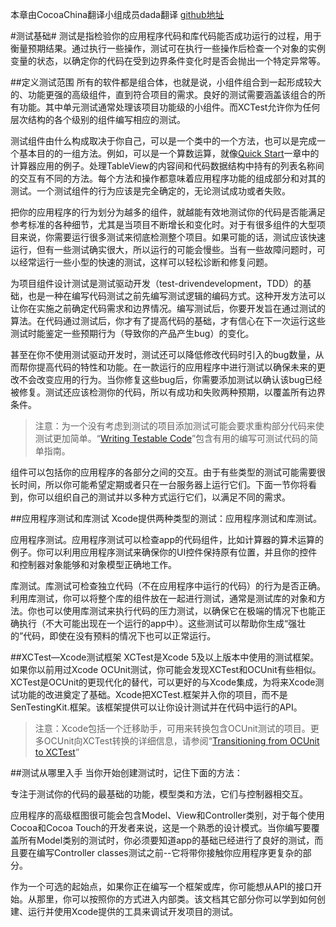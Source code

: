 本章由CocoaChina翻译小组成员dada翻译 [github地址](https://github.com/sherlockdan)

#测试基础#
测试是指检验你的应用程序代码和库代码能否成功运行的过程，用于衡量预期结果。通过执行一些操作，测试可在执行一些操作后检查一个对象的实例变量的状态，以确定你的代码在受到边界条件变化时是否会抛出一个特定异常等。

##定义测试范围
所有的软件都是组合体，也就是说，小组件组合到一起形成较大的、功能更强的高级组件，直到符合项目的需求。良好的测试需要涵盖该组合的所有功能。其中单元测试通常处理该项目功能级的小组件。而XCTest允许你为任何层次结构的各个级别的组件编写相应的测试。

测试组件由什么构成取决于你自己，可以是一个类中的一个方法，也可以是完成一个基本目的的一组方法。例如，可以是一个算数运算，就像[Quick Start](https://developer.apple.com/library/ios/documentation/DeveloperTools/Conceptual/testing_with_xcode/testing_1_quick_start/testing_1_quick_start.html#//apple_ref/doc/uid/TP40014132-CH2-SW1)一章中的计算器应用的例子。处理TableView的内容间和代码数据结构中持有的列表名称间的交互有不同的方法。每个方法和操作都意味着应用程序功能的组成部分和对其的测试。一个测试组件的行为应该是完全确定的，无论测试成功或者失败。
 
把你的应用程序的行为划分为越多的组件，就越能有效地测试你的代码是否能满足参考标准的各种细节，尤其是当项目不断增长和变化时。对于有很多组件的大型项目来说，你需要运行很多测试来彻底检测整个项目。如果可能的话，测试应该快速运行，但有一些测试确实很大，所以运行的可能会慢些。当有一些故障问题时，可以经常运行一些小型的快速的测试，这样可以轻松诊断和修复问题。

为项目组件设计测试是测试驱动开发（test-drivendevelopment，TDD）的基础，也是一种在编写代码测试之前先编写测试逻辑的编码方式。这种开发方法可以让你在实施之前确定代码需求和边界情况。编写测试后，你要开发旨在通过测试的算法。在代码通过测试后，你才有了提高代码的基础，才有信心在下一次运行这些测试时能鉴定一些预期行为（导致你的产品产生bug）的变化。

甚至在你不使用测试驱动开发时，测试还可以降低修改代码时引入的bug数量，从而帮你提高代码的特性和功能。在一款运行的应用程序中进行测试以确保未来的更改不会改变应用的行为。当你修复这些bug后，你需要添加测试以确认该bug已经被修复。测试还应该检测你的代码，所以有成功和失败两种预期，以覆盖所有边界条件。

>注意：为一个没有考虑到测试的项目添加测试可能会要求重构部分代码来使测试更加简单。“[Writing Testable Code](https://developer.apple.com/library/ios/documentation/DeveloperTools/Conceptual/testing_with_xcode/A1-guidelines_writing_testable_code/A1-guidelines_writing_testable_code.html#//apple_ref/doc/uid/TP40014132-CH8-SW1)”包含有用的编写可测试代码的简单指南。

组件可以包括你的应用程序的各部分之间的交互。由于有些类型的测试可能需要很长时间，所以你可能希望定期或者只在一台服务器上运行它们。下面一节你将看到，你可以组织自己的测试并以多种方式运行它们，以满足不同的需求。

##应用程序测试和库测试
Xcode提供两种类型的测试：应用程序测试和库测试。

应用程序测试。应用程序测试可以检查app的代码组件，比如计算器的算术运算的例子。你可以利用应用程序测试来确保你的UI控件保持原有位置，并且你的控件和控制器对象能够和对象模型正确地工作。

库测试。库测试可检查独立代码（不在应用程序中运行的代码）的行为是否正确。利用库测试，你可以将整个库的组件放在一起进行测试，通常是测试库的对象和方法。你也可以使用库测试来执行代码的压力测试，以确保它在极端的情况下也能正确执行（不大可能出现在一个运行的app中）。这些测试可以帮助你生成“强壮的”代码，即使在没有预料的情况下也可以正常运行。

##XCTest—Xcode测试框架
XCTest是Xcode 5及以上版本中使用的测试框架。如果你以前用过Xcode OCUnit测试，你可能会发现XCTest和OCUnit有些相似。XCTest是OCUnit的更现代化的替代，可以更好的与Xcode集成，为将来Xcode测试功能的改进奠定了基础。Xcode把XCTest.框架并入你的项目，而不是SenTestingKit.框架。该框架提供可以让你设计测试并在代码中运行的API。
>注意：Xcode包括一个迁移助手，可用来转换包含OCUnit测试的项目。更多OCUnit向XCTest转换的详细信息，请参阅“[Transitioning from OCUnit to XCTest](https://developer.apple.com/library/ios/documentation/DeveloperTools/Conceptual/testing_with_xcode/A3-transitioning_ocunit_to_xctest/A3-transitioning_ocunit_to_xctest.html#//apple_ref/doc/uid/TP40014132-CH10-SW1)”

##测试从哪里入手
当你开始创建测试时，记住下面的方法：

专注于测试你的代码的最基础的功能，模型类和方法，它们与控制器相交互。

应用程序的高级框图很可能会包含Model、View和Controller类别，对于每个使用Cocoa和Cocoa Touch的开发者来说，这是一个熟悉的设计模式。当你编写要覆盖所有Model类别的测试时，你必须要知道app的基础已经进行了良好的测试，而且要在编写Controller classes测试之前--它将带你接触你应用程序更复杂的部分。

作为一个可选的起始点，如果你正在编写一个框架或库，你可能想从API的接口开始。从那里，你可以按照你的方式进入内部类。该文档其它部分你可以学到如何创建、运行并使用Xcode提供的工具来调试开发项目的测试。
